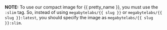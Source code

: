 **NOTE:** To use our compact image for {{ pretty_name }}, you must use the `:slim` tag. So, instead of using `megabytelabs/{{ slug }}` or `megabytelabs/{{ slug }}:latest`, you should specify the image as `megabytelabs/{{ slug }}:slim`.
